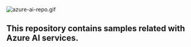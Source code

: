 ![azure-ai-repo.gif](images/azure-ai-repo.gif)

## This repository contains samples related with Azure AI services.
